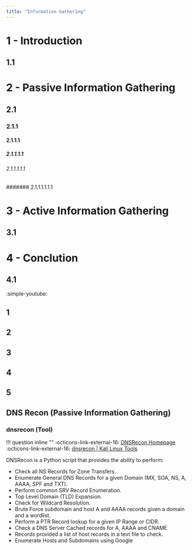 ```yaml
---
title: "Information Gathering"
---
```


# 1 - Introduction
## 1.1
# 2 - Passive Information Gathering
## 2.1
### 2.1.1
#### 2.1.1.1
##### 2.1.1.1.1
###### 2.1.1.1.1.1
####### 2.1.1.1.1.1.1
# 3 - Active Information Gathering
## 3.1
# 4 - Conclution
## 4.1


:simple-youtube:

## 1
## 2
## 3
## 4
## 5

## DNS Recon (Passive Information Gathering)

### dnsrecon (Tool)
!!! question inline ""
    :octicons-link-external-16: [DNSRecon Homepage](https://github.com/darkoperator/dnsrecon)  
    :octicons-link-external-16: [dnsrecon | Kali Linux Tools](https://www.kali.org/tools/dnsrecon/)

DNSRecon is a Python script that provides the ability to perform:

- Check all NS Records for Zone Transfers.
- Enumerate General DNS Records for a given Domain (MX, SOA, NS, A, AAAA, SPF and TXT).
- Perform common SRV Record Enumeration.
- Top Level Domain (TLD) Expansion.
- Check for Wildcard Resolution.
- Brute Force subdomain and host A and AAAA records given a domain and a wordlist.
- Perform a PTR Record lookup for a given IP Range or CIDR.
- Check a DNS Server Cached records for A, AAAA and CNAME
- Records provided a list of host records in a text file to check.
- Enumerate Hosts and Subdomains using Google
